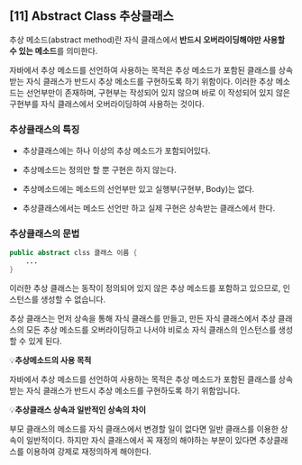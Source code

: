## [11] Abstract Class 추상클래스

추상 메소드(abstract method)란 자식 클래스에서 **반드시 오버라이딩해야만 사용할 수 있는 메소드**를 의미한다.

자바에서 추상 메소드를 선언하여 사용하는 목적은 추상 메소드가 포함된 클래스를 상속받는 자식 클래스가 반드시 추상 메소드를 구현하도록 하기 위함이다. 이러한 추상 메소드는 선언부만이 존재하며, 구현부는 작성되어 있지 않으며 바로 이 작성되어 있지 않은 구현부를 자식 클래스에서 오버라이딩하여 사용하는 것이다.



### 추상클래스의 특징

- 추상클래스에는 하나 이상의 추상 메소드가 포함되어있다.

- 추상메소드는 정의만 할 뿐 구현은 하지 않는다.

- 추상메소드에는 메소드의 선언부만 있고 실행부(구현부, Body)는 없다.

- 추상클래스에서는 메소드 선언만 하고 실제 구현은 상속받는 클래스에서 한다.

  

### **추상클래스의 문법**

```java
public abstract clss 클래스 이름 {
	...
}
```

이러한 추상 클래스는 동작이 정의되어 있지 않은 추상 메소드를 포함하고 있으므로, 인스턴스를 생성할 수 없습니다.

추상 클래스는 먼저 상속을 통해 자식 클래스를 만들고, 만든 자식 클래스에서 추상 클래스의 모든 추상 메소드를 오버라이딩하고 나서야 비로소 자식 클래스의 인스턴스를 생성할 수 있게 된다.



💡**추상메소드의 사용 목적**

자바에서 추상 메소드를 선언하여 사용하는 목적은 추상 메소드가 포함된 클래스를 상속받는 자식 클래스가 반드시 추상 메소드를 구현하도록 하기 위함입니다.



💡**추상클래스 상속과 일반적인 상속의 차이**

부모 클래스의 메소드를 자식 클래스에서 변경할 일이 없다면 일반 클래스를 이용한 상속이 일반적이다. 하지만 자식 클래스에서 꼭 재정의 해야하는 부분이 있다면 추상클래스를 이용하여 강제로 재정의하게 해야한다.